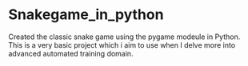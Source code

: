 # Snakegame_in_python
Created the classic snake game using the pygame modeule in Python.<br>
This is a very basic project which i aim to use when I delve more into advanced automated training domain.
